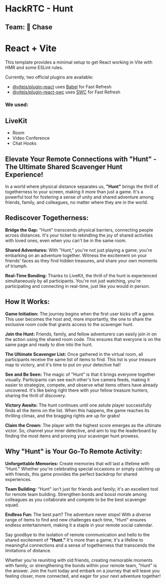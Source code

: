 # HackRTC - Hunt
## Team: 🥟 Chase

# React + Vite

This template provides a minimal setup to get React working in Vite with HMR and some ESLint rules.

Currently, two official plugins are available:

- [@vitejs/plugin-react](https://github.com/vitejs/vite-plugin-react/blob/main/packages/plugin-react/README.md) uses [Babel](https://babeljs.io/) for Fast Refresh
- [@vitejs/plugin-react-swc](https://github.com/vitejs/vite-plugin-react-swc) uses [SWC](https://swc.rs/) for Fast Refresh


### We used:
## LiveKit
 - Room
 - Video Conference
 - Chat Hooks

## Elevate Your Remote Connections with "Hunt" - The Ultimate Shared Scavenger Hunt Experience!

In a world where physical distance separates us, **"Hunt"** brings the thrill of togetherness to your screen, making it more than just a game. It's a powerful tool for fostering a sense of unity and shared adventure among friends, family, and colleagues, no matter where they are in the world.

## Rediscover Togetherness:

**Bridge the Gap:** "Hunt" transcends physical barriers, connecting people across distances. It's your ticket to rekindling the joy of shared activities with loved ones, even when you can't be in the same room.

**Shared Adventures:** With "Hunt," you're not just playing a game; you're embarking on an adventure together. Witness the excitement on your friends' faces as they find hidden treasures, and share your own moments of triumph.

**Real-Time Bonding:** Thanks to LiveKit, the thrill of the hunt is experienced simultaneously by all participants. You're not just watching, you're participating and connecting in real-time, just like you would in person.


## How It Works:

**Game Initiation:** The journey begins when the first user kicks off a game. This user becomes the host and, more importantly, the one to share the exclusive room code that grants access to the scavenger hunt.

**Join the Hunt:** Friends, family, and fellow adventurers can easily join in on the action using the shared room code. This ensures that everyone is on the same page and ready to dive into the hunt.

**The Ultimate Scavenger List:** Once gathered in the virtual room, all participants receive the same list of items to find. This list is your treasure map to victory, and it's time to put on your detective hat!

**See and Be Seen:** The magic of "Hunt" is that it brings everyone together visually. Participants can see each other's live camera feeds, making it easier to strategize, compete, and observe what items others have already uncovered. It's like being right there with your fellow treasure hunters, sharing the thrill of discovery.

**Victory Awaits:** The hunt continues until one astute player successfully finds all the items on the list. When this happens, the game reaches its thrilling climax, and the bragging rights are up for grabs!

**Claim the Crown:** The player with the highest score emerges as the ultimate victor. So, channel your inner detective, and aim to top the leaderboard by finding the most items and proving your scavenger hunt prowess.


## Why "Hunt" is Your Go-To Remote Activity:

**Unforgettable Memories:** Create memories that will last a lifetime with "Hunt." Whether you're celebrating special occasions or simply catching up with friends, this game provides the perfect backdrop for shared experiences.

**Team Building:** "Hunt" isn't just for friends and family; it's an excellent tool for remote team building. Strengthen bonds and boost morale among colleagues as you collaborate and compete to be the best scavenger squad.

**Endless Fun:** The best part? The adventure never stops! With a diverse range of items to find and new challenges each time, "Hunt" ensures endless entertainment, making it a staple in your remote social calendar.

Say goodbye to the isolation of remote communication and hello to the shared excitement of **"Hunt."** It's more than a game; it's a lifeline to meaningful connections and a sense of togetherness that transcends the limitations of distance.

Whether you're reuniting with old friends, creating memorable moments with family, or strengthening the bonds within your remote team, "Hunt" is the answer. Join the hunt today and embark on a journey that will leave you feeling closer, more connected, and eager for your next adventure together!
